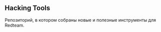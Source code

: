 **Hacking Tools**
-----------------
Репозиторий, в котором собраны новые и полезные инструменты для Redteam.
